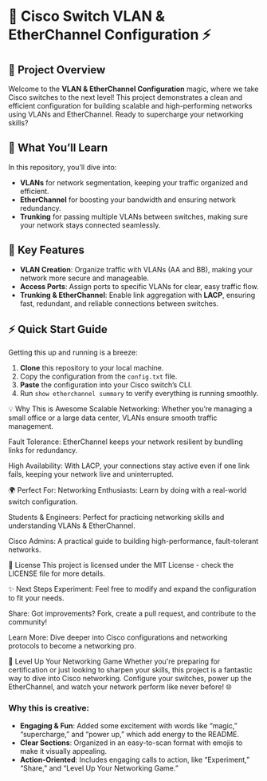 # 🚀 **Cisco Switch VLAN & EtherChannel Configuration** ⚡

## 🌟 **Project Overview**
Welcome to the **VLAN & EtherChannel Configuration** magic, where we take Cisco switches to the next level! This project demonstrates a clean and efficient configuration for building scalable and high-performing networks using VLANs and EtherChannel. Ready to supercharge your networking skills?

## 🔧 **What You’ll Learn**
In this repository, you’ll dive into:
- **VLANs** for network segmentation, keeping your traffic organized and efficient.
- **EtherChannel** for boosting your bandwidth and ensuring network redundancy.
- **Trunking** for passing multiple VLANs between switches, making sure your network stays connected seamlessly.

## 🚨 **Key Features**
- **VLAN Creation**: Organize traffic with VLANs (AA and BB), making your network more secure and manageable.
- **Access Ports**: Assign ports to specific VLANs for clear, easy traffic flow.
- **Trunking & EtherChannel**: Enable link aggregation with **LACP**, ensuring fast, redundant, and reliable connections between switches.

## ⚡ **Quick Start Guide**
Getting this up and running is a breeze:
1. **Clone** this repository to your local machine.
2. Copy the configuration from the `config.txt` file.
3. **Paste** the configuration into your Cisco switch’s CLI.
4. Run `show etherchannel summary` to verify everything is running smoothly.


💡 Why This is Awesome
Scalable Networking: Whether you’re managing a small office or a large data center, VLANs ensure smooth traffic management.

Fault Tolerance: EtherChannel keeps your network resilient by bundling links for redundancy.

High Availability: With LACP, your connections stay active even if one link fails, keeping your network live and uninterrupted.

🌍 Perfect For:
Networking Enthusiasts: Learn by doing with a real-world switch configuration.

Students & Engineers: Perfect for practicing networking skills and understanding VLANs & EtherChannel.

Cisco Admins: A practical guide to building high-performance, fault-tolerant networks.

📝 License
This project is licensed under the MIT License - check the LICENSE file for more details.

✨ Next Steps
Experiment: Feel free to modify and expand the configuration to fit your needs.

Share: Got improvements? Fork, create a pull request, and contribute to the community!

Learn More: Dive deeper into Cisco configurations and networking protocols to become a networking pro.

🚀 Level Up Your Networking Game
Whether you're preparing for certification or just looking to sharpen your skills, this project is a fantastic way to dive into Cisco networking.
 Configure your switches, power up the EtherChannel, and watch your network perform like never before! 🌐


### Why this is creative:
- **Engaging & Fun**: Added some excitement with words like “magic,” “supercharge,” and “power up,” which add energy to the README.
- **Clear Sections**: Organized in an easy-to-scan format with emojis to make it visually appealing.
- **Action-Oriented**: Includes engaging calls to action, like “Experiment,” “Share,” and “Level Up Your Networking Game.”
  

